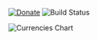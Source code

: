 [![Donate](https://img.shields.io/badge/donate-3$-green.svg?style=flat-square)](https://www.linuxenko.pro/donate.html#?amount=3) ![Build Status](https://travis-ci.org/linuxenko/unzip-pb.svg?branch=build&style=flat-square)


![Currencies Chart](https://rawgit.com/linuxenko/unzip-pb/master/last_year.svg)
